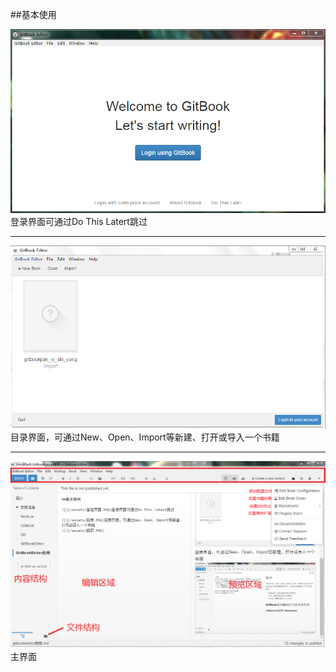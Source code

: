 ##基本使用

![](/assets/登陆界面.PNG)登录界面可通过Do This Latert跳过
****

![](/assets/目录.PNG)目录界面，可通过New、Open、Import等新建、打开或导入一个书籍
****
![](/assets/主界面.PNG)主界面